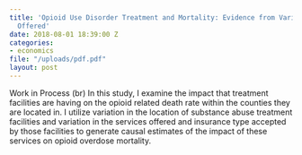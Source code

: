 ```yaml
---
title: 'Opioid Use Disorder Treatment and Mortality: Evidence from Variation in Services
  Offered'
date: 2018-08-01 18:39:00 Z
categories:
- economics
file: "/uploads/pdf.pdf"
layout: post
---
```


Work in Process (br)
In this study, I examine the impact that treatment facilities are having on the opioid related death rate within the counties they are located in. I utilize variation in the location of substance abuse treatment facilities and variation in the services offered and insurance type accepted by those facilities to generate causal estimates of the impact of these services on opioid overdose mortality. 
